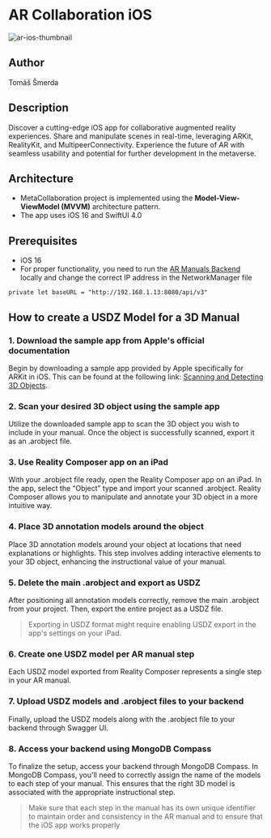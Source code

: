 # AR Collaboration iOS

![ar-ios-thumbnail](https://github.com/tsmerda/ios-ar-collaboration/assets/44585636/5b06c2f0-bcae-44e3-ba4e-34e7bdada1e9)

## Author
Tomáš Šmerda

## Description
Discover a cutting-edge iOS app for collaborative augmented reality experiences. Share and manipulate scenes in real-time, leveraging ARKit, RealityKit, and MultipeerConnectivity. Experience the future of AR with seamless usability and potential for further development in the metaverse.

## Architecture
* MetaCollaboration project is implemented using the <strong>Model-View-ViewModel (MVVM)</strong> architecture pattern.
* The app uses iOS 16 and SwiftUI 4.0

## Prerequisites
* iOS 16
* For proper functionality, you need to run the [AR Manuals Backend](https://git.pef.mendelu.cz/metaverse/ar-manuals-backend) locally and change the correct IP address in the NetworkManager file

```
private let baseURL = "http://192.168.1.13:8080/api/v3"
```

## How to create a USDZ Model for a 3D Manual

### 1. Download the sample app from Apple's official documentation
Begin by downloading a sample app provided by Apple specifically for ARKit in iOS. This can be found at the following link: [Scanning and Detecting 3D Objects](https://developer.apple.com/documentation/arkit/arkit_in_ios/content_anchors/scanning_and_detecting_3d_objects).

### 2. Scan your desired 3D object using the sample app
Utilize the downloaded sample app to scan the 3D object you wish to include in your manual. Once the object is successfully scanned, export it as an .arobject file.

### 3. Use Reality Composer app on an iPad
With your .arobject file ready, open the Reality Composer app on an iPad. In the app, select the “Object” type and import your scanned .arobject. Reality Composer allows you to manipulate and annotate your 3D object in a more intuitive way.

### 4. Place 3D annotation models around the object
Place 3D annotation models around your object at locations that need explanations or highlights. This step involves adding interactive elements to your 3D object, enhancing the instructional value of your manual.

### 5. Delete the main .arobject and export as USDZ
After positioning all annotation models correctly, remove the main .arobject from your project. Then, export the entire project as a USDZ file.

> Exporting in USDZ format might require enabling USDZ export in the app's settings on your iPad.

### 6. Create one USDZ model per AR manual step
Each USDZ model exported from Reality Composer represents a single step in your AR manual.

### 7. Upload USDZ models and .arobject files to your backend
Finally, upload the USDZ models along with the .arobject file to your backend through Swagger UI.

### 8. Access your backend using MongoDB Compass
To finalize the setup, access your backend through MongoDB Compass. In MongoDB Compass, you'll need to correctly assign the name of the models to each step of your manual. This ensures that the right 3D model is associated with the appropriate instructional step.

> Make sure that each step in the manual has its own unique identifier to maintain order and consistency in the AR manual and to ensure that the iOS app works properly
